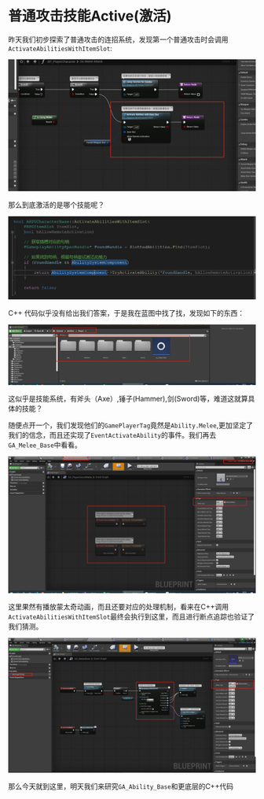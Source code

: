 # 普通攻击技能Active(激活)

昨天我们初步探索了普通攻击的连招系统，发现第一个普通攻击时会调用`ActivateAbilitiesWithItemSlot`:

![image-20200727204925970](./images/image-20200727204925970.png)

那么到底激活的是哪个技能呢？

![image-20200727205007537](./images/image-20200727205007537.png)

C++ 代码似乎没有给出我们答案，于是我在蓝图中找了找，发现如下的东西：

![image-20200727205144720](./images/image-20200727205144720.png)

这似乎是技能系统，有斧头（Axe）,锤子(Hammer),剑(Sword)等，难道这就算具体的技能？

随便点开一个，我们发现他们的`GamePlayerTag`竟然是`Ability.Melee`,更加坚定了我们的信念，而且还实现了`EventActivateAbility`的事件。我们再去`GA_Melee_Base`中看看。

![image-20200727205327883](./images/image-20200727205327883.png)

这里果然有播放蒙太奇动画，而且还要对应的处理机制，看来在C++调用`ActivateAbilitiesWithItemSlot`最终会执行到这里，而且进行断点追踪也验证了我们猜测。

![image-20200727205838605](./images/image-20200727205838605.png)

那么今天就到这里，明天我们来研究`GA_Ability_Base`和更底层的C++代码